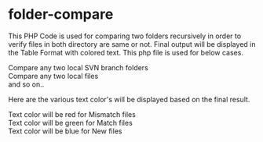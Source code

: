 folder-compare
==============

This PHP Code is used for comparing two folders recursively in order to verify files in both directory are same or not. Final output will be displayed in the Table Format with colored text.  This php file is used for below cases.<br/>

Compare any two local SVN branch folders<br/>
Compare any two local files<br/>
and so on..<br/>

Here are the various text color's will be displayed based on the final result.<br/>

Text color will be red for Mismatch files<br/>
Text color will be green for Match files<br/>
Text color will be blue for New files<br/><br/>
